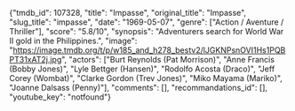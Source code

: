 {"tmdb_id": 107328, "title": "Impasse", "original_title": "Impasse", "slug_title": "impasse", "date": "1969-05-07", "genre": ["Action / Aventure / Thriller"], "score": "5.8/10", "synopsis": "Adventurers search for World War II gold in the Philippines.", "image": "https://image.tmdb.org/t/p/w185_and_h278_bestv2/lJGKNPsnOVI1Hs1PQBPT31xAT2j.jpg", "actors": ["Burt Reynolds (Pat Morrison)", "Anne Francis (Bobby Jones)", "Lyle Bettger (Hansen)", "Rodolfo Acosta (Draco)", "Jeff Corey (Wombat)", "Clarke Gordon (Trev Jones)", "Miko Mayama (Mariko)", "Joanne Dalsass (Penny)"], "comments": [], "recommandations_id": [], "youtube_key": "notfound"}
